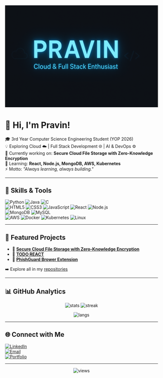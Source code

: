 <!-- Banner -->
![Github Banner](https://github.com/pravin2303/pravin2303/blob/main/github-banner.png)

# 👋 Hi, I'm Pravin!  

🎓 3rd Year Computer Science Engineering Student (YOP 2026)  
💡 Exploring Cloud ☁️ | Full Stack Development 🌐 | AI & DevOps ⚙️  
🔭 Currently working on: **Secure Cloud File Storage with Zero-Knowledge Encryption**  
🌱 Learning: **React, Node.js, MongoDB, AWS, Kubernetes**  
⚡ Motto: *"Always learning, always building."*  

---

## 🚀 Skills & Tools

![Python](https://img.shields.io/badge/-Python-3776AB?style=for-the-badge&logo=python&logoColor=white)
![Java](https://img.shields.io/badge/-Java-red?style=for-the-badge&logo=openjdk&logoColor=white)
![C](https://img.shields.io/badge/-C-00599C?style=for-the-badge&logo=c&logoColor=white)  
![HTML5](https://img.shields.io/badge/-HTML5-E34F26?style=for-the-badge&logo=html5&logoColor=white)
![CSS3](https://img.shields.io/badge/-CSS3-1572B6?style=for-the-badge&logo=css3)
![JavaScript](https://img.shields.io/badge/-JavaScript-F7DF1E?style=for-the-badge&logo=javascript&logoColor=black)
![React](https://img.shields.io/badge/-React-61DAFB?style=for-the-badge&logo=react&logoColor=black)
![Node.js](https://img.shields.io/badge/-Node.js-339933?style=for-the-badge&logo=node.js&logoColor=white)  
![MongoDB](https://img.shields.io/badge/-MongoDB-47A248?style=for-the-badge&logo=mongodb&logoColor=white)
![MySQL](https://img.shields.io/badge/-MySQL-4479A1?style=for-the-badge&logo=mysql&logoColor=white)  
![AWS](https://img.shields.io/badge/-AWS-232F3E?style=for-the-badge&logo=amazon-aws&logoColor=white)
![Docker](https://img.shields.io/badge/-Docker-2496ED?style=for-the-badge&logo=docker&logoColor=white)
![Kubernetes](https://img.shields.io/badge/-Kubernetes-326CE5?style=for-the-badge&logo=kubernetes&logoColor=white)
![Linux](https://img.shields.io/badge/-Linux-FCC624?style=for-the-badge&logo=linux&logoColor=black)

---

## 📂 Featured Projects

- 🔐 [**Secure Cloud File Storage with Zero-Knowledge Encryption**](https://github.com/pravin2303/secure-cloud-storage)  
- 🤖 [**TODO REACT**](https://github.com/pravin2303/todo-react)  
- 📝 [**PhishGuard Brower Extension**](https://github.com/pravin2303/PhishGuard-Browser-Extension)  

➡️ Explore all in my [repositories](https://github.com/pravin2303?tab=repositories)

---

## 📊 GitHub Analytics

<p align="center">
  <img src="https://github-readme-stats.vercel.app/api?username=your-username&show_icons=true&theme=radical" alt="stats" height="165">
  <img src="https://github-readme-streak-stats.herokuapp.com/?user=your-username&theme=radical" alt="streak" height="165">
</p>

<p align="center">
  <img src="https://github-readme-stats.vercel.app/api/top-langs/?username=your-username&layout=compact&theme=radical" alt="langs" height="150">
</p>

---

## 🌐 Connect with Me  

[![LinkedIn](https://img.shields.io/badge/LinkedIn-0077B5?style=for-the-badge&logo=linkedin&logoColor=white)](https://www.linkedin.com/in/pravin-m-67a3a932a/)  
[![Email](https://img.shields.io/badge/Email-D14836?style=for-the-badge&logo=gmail&logoColor=white)](mpravin519@example.com)  
[![Portfolio](https://img.shields.io/badge/Portfolio-000000?style=for-the-badge&logo=vercel&logoColor=white)](https://your-portfolio.com)  

---

<p align="center">  
  <img src="https://komarev.com/ghpvc/?username=your-username&label=Profile%20Views&color=0e75b6&style=flat" alt="views" />  
</p>


<!--
**pravin2303/pravin2303** is a ✨ _special_ ✨ repository because its `README.md` (this file) appears on your GitHub profile.

Here are some ideas to get you started:

- 🔭 I’m currently working on ...
- 🌱 I’m currently learning ...
- 👯 I’m looking to collaborate on ...
- 🤔 I’m looking for help with ...
- 💬 Ask me about ...
- 📫 How to reach me: ...
- 😄 Pronouns: ...
- ⚡ Fun fact: ...
-->
